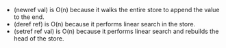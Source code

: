 - (newref val) is O(n) because it walks the entire store to append the value to the end.
- (deref ref) is O(n) because it performs linear search in the store.
- (setref ref val) is O(n) because it performs linear search and rebuilds the head of the store.